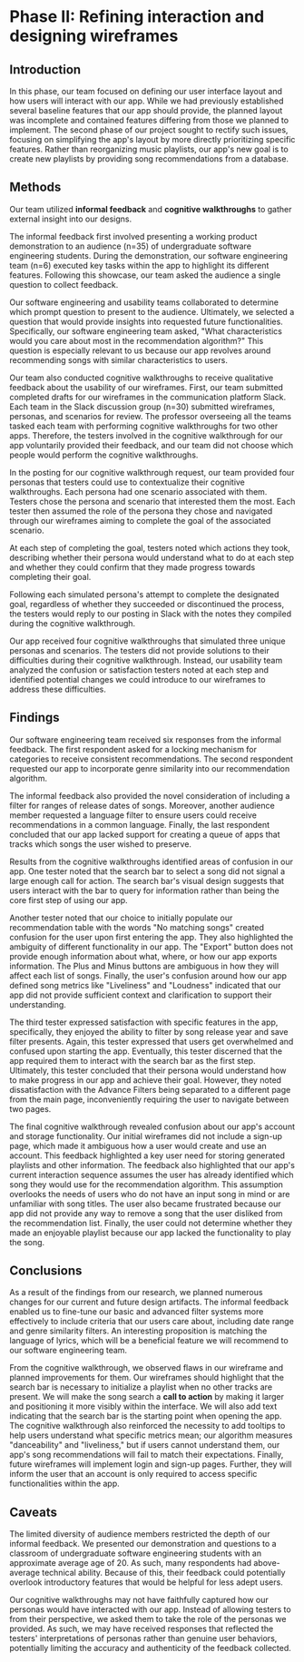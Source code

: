 # Phase II: Refining interaction and designing wireframes

## Introduction

In this phase, our team focused on defining our user interface layout and how users will interact with our app. While we had previously established several baseline features that our app should provide, the planned layout was incomplete and contained features differing from those we planned to implement. The second phase of our project sought to rectify such issues, focusing on simplifying the app's layout by more directly prioritizing specific features. Rather than reorganizing music playlists, our app's new goal is to create new playlists by providing song recommendations from a database.

## Methods

<!-- !!! Describe research methods you used to discover new insights, which explains the purpose of each. Provide enough detail that someone would be able to faithfully reproduce your research. Only include research methods in here, not design documents/techniques/artifacts !!! -->

Our team utilized **informal feedback** and **cognitive walkthroughs** to gather external insight into our designs.

The informal feedback first involved presenting a working product demonstration to an audience (n=35) of undergraduate software engineering students. During the demonstration, our software engineering team (n=6) executed key tasks within the app to highlight its different features. Following this showcase, our team asked the audience a single question to collect feedback.

Our software engineering and usability teams collaborated to determine which prompt question to present to the audience. Ultimately, we selected a question that would provide insights into requested future functionalities. Specifically, our software engineering team asked, "What characteristics would you care about most in the recommendation algorithm?" This question is especially relevant to us because our app revolves around recommending songs with similar characteristics to users.

Our team also conducted cognitive walkthroughs to receive qualitative feedback about the usability of our wireframes. First, our team submitted completed drafts for our wireframes in the communication platform Slack. Each team in the Slack discussion group (n=30) submitted wireframes, personas, and scenarios for review. The professor overseeing all the teams tasked each team with performing cognitive walkthroughs for two other apps. Therefore, the testers involved in the cognitive walkthrough for our app voluntarily provided their feedback, and our team did not choose which people would perform the cognitive walkthroughs.

In the posting for our cognitive walkthrough request, our team provided four personas that testers could use to contextualize their cognitive walkthroughs. Each persona had one scenario associated with them. Testers chose the persona and scenario that interested them the most. Each tester then assumed the role of the persona they chose and navigated through our wireframes aiming to complete the goal of the associated scenario.

At each step of completing the goal, testers noted which actions they took, describing whether their persona would understand what to do at each step and whether they could confirm that they made progress towards completing their goal.

Following each simulated persona's attempt to complete the designated goal, regardless of whether they succeeded or discontinued the process, the testers would reply to our posting in Slack with the notes they compiled during the cognitive walkthrough.

Our app received four cognitive walkthroughs that simulated three unique personas and scenarios. The testers did not provide solutions to their difficulties during their cognitive walkthrough. Instead, our usability team analyzed the confusion or satisfaction testers noted at each step and identified potential changes we could introduce to our wireframes to address these difficulties.

## Findings

Our software engineering team received six responses from the informal feedback. The first respondent asked for a locking mechanism for categories to receive consistent recommendations. The second respondent requested our app to incorporate genre similarity into our recommendation algorithm.

The informal feedback also provided the novel consideration of including a filter for ranges of release dates of songs. Moreover, another audience member requested a language filter to ensure users could receive recommendations in a common language. Finally, the last respondent concluded that our app lacked support for creating a queue of apps that tracks which songs the user wished to preserve.

Results from the cognitive walkthroughs identified areas of confusion in our app. One tester noted that the search bar to select a song did not signal a large enough call for action. The search bar's visual design suggests that users interact with the bar to query for information rather than being the core first step of using our app.

Another tester noted that our choice to initially populate our recommendation table with the words "No matching songs" created confusion for the user upon first entering the app. They also highlighted the ambiguity of different functionality in our app. The "Export" button does not provide enough information about what, where, or how our app exports information. The Plus and Minus buttons are ambiguous in how they will affect each list of songs. Finally, the user's confusion around how our app defined song metrics like "Liveliness" and "Loudness" indicated that our app did not provide sufficient context and clarification to support their understanding.

The third tester expressed satisfaction with specific features in the app, specifically, they enjoyed the ability to filter by song release year and save filter presents. Again, this tester expressed that users get overwhelmed and confused upon starting the app. Eventually, this tester discerned that the app required them to interact with the search bar as the first step. Ultimately, this tester concluded that their persona would understand how to make progress in our app and achieve their goal. However, they noted dissatisfaction with the Advance Filters being separated to a different page from the main page, inconveniently requiring the user to navigate between two pages.

The final cognitive walkthrough revealed confusion about our app's account and storage functionality. Our initial wireframes did not include a sign-up page, which made it ambiguous how a user would create and use an account. This feedback highlighted a key user need for storing generated playlists and other information. The feedback also highlighted that our app's current interaction sequence assumes the user has already identified which song they would use for the recommendation algorithm. This assumption overlooks the needs of users who do not have an input song in mind or are unfamiliar with song titles. The user also became frustrated because our app did not provide any way to remove a song that the user disliked from the recommendation list. Finally, the user could not determine whether they made an enjoyable playlist because our app lacked the functionality to play the song.

<!-- !!! For each research method, detail each of the findings to clarify new discoveries of users' needs !!! -->

## Conclusions

<!-- !!! Discoveries derived from the methods and their findings. Interpret how the findings translate into new insights into UX design recommendations. Describe those recommendations and how they should shape future work. In this section, include the new design recommendations based on the latest user insights. !!! -->

As a result of the findings from our research, we planned numerous changes for our current and future design artifacts. The informal feedback enabled us to fine-tune our basic and advanced filter systems more effectively to include criteria that our users care about, including date range and genre similarity filters. An interesting proposition is matching the language of lyrics, which will be a beneficial feature we will recommend to our software engineering team.

From the cognitive walkthrough, we observed flaws in our wireframe and planned improvements for them. Our wireframes should highlight that the search bar is necessary to initialize a playlist when no other tracks are present. We will make the song search a **call to action** by making it larger and positioning it more visibly within the interface. We will also add text indicating that the search bar is the starting point when opening the app. The cognitive walkthrough also reinforced the necessity to add tooltips to help users understand what specific metrics mean; our algorithm measures "danceability" and "liveliness," but if users cannot understand them, our app's song recommendations will fail to match their expectations. Finally, future wireframes will implement login and sign-up pages. Further, they will inform the user that an account is only required to access specific functionalities within the app.

## Caveats

The limited diversity of audience members restricted the depth of our informal feedback. We presented our demonstration and questions to a classroom of undergraduate software engineering students with an approximate average age of 20. As such, many respondents had above-average technical ability. Because of this, their feedback could potentially overlook introductory features that would be helpful for less adept users.

Our cognitive walkthroughs may not have faithfully captured how our personas would have interacted with our app. Instead of allowing testers to from their perspective, we asked them to take the role of the personas we provided. As such, we may have received responses that reflected the testers' interpretations of personas rather than genuine user behaviors, potentially limiting the accuracy and authenticity of the feedback collected.

<!-- !!! Considerations and/or limitations to the methods you chose and the findings/conclusions drawn from them. In other words, give warnings if there are limitations to your research such as not being able to find enough users of a particular demographic, the methods not being able to expose certain information, assumptions you made, etc. !!! -->
